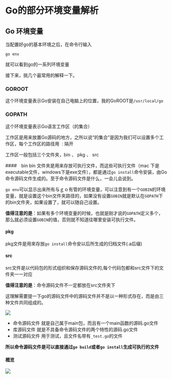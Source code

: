 # Go的部分环境变量解析

## Go 环境变量

当配置好go的基本环境之后，在命令行输入
```terminal
go env
```
就可以看到go的一系列环境变量

接下来，挑几个最常用的解释一下。

### GOROOT
这个环境变量表示Go安装在自己电脑上的位置，我的GoROOT是`/usr/local/go`

### GOPATH
这个环境变量表示Go语言工作区（的集合）

工作区是用来放置Go源码的地方，之所以说“的集合”是因为我们可以设置多个工作区，每个工作区的路径用 `：`隔开

工作区一般包括三个文件夹，bin 、 pkg 、 src

####　bin
bin 文件夹是用来存放可执行文件，而这些可执行文件（mac 下是　executable文件，windows下是exe文件），都是通过`go install`命令安装，由Go命令源码文件生成的。至于命令源码文件是什么，一会儿会说到。

`go env`可以显示出来所有与ｇｏ有管的环境变量，可以注意到有一个`GOBIN`的环境变量，就是设置这个bin文件夹路径的，如果没有设置`GOBIN`就是默认在`GOPATH`下的bin文件夹，如果设置了，就可以随自己设置。

**值得注意的是**：如果有多个环境变量的时候，也就是刚才说的`GOPATH`定义多个，那么就必须设置`GOBIN`的值，否则就不知道往哪里安装可执行文件。

#### pkg
pkg文件是用來存放`go install`命令安以后所生成的归档文件(.a后缀)

#### src
src文件是以代码包的形式组织和保存源码文件的,每个代码包都和src文件下的文件夹一一对应

**值得注意的是**：命令源码文件不一定都放在src文件夹下

这理解需要提一下go的源码文件中的源码文件并不是以一种形式存在，而是由三种文件共同组成的。

![](https://img.halfrost.com/Blog/ArticleImage/55_4.png)

- 命令源码文件
  就是自己属于main包，而且有一个main函数的源码.go文件
- 库源码文件
  就是不具备命令源码文件的两个特性的源码.go文件
- 测试源码文件
  用于测试，且文件名带有`_test.go`的文件

**所以命令源码文件是可以直接通过`go build`或者`go install`生成可执行的文件**

#### 概览
![](https://img.halfrost.com/Blog/ArticleImage/55_5.png)

